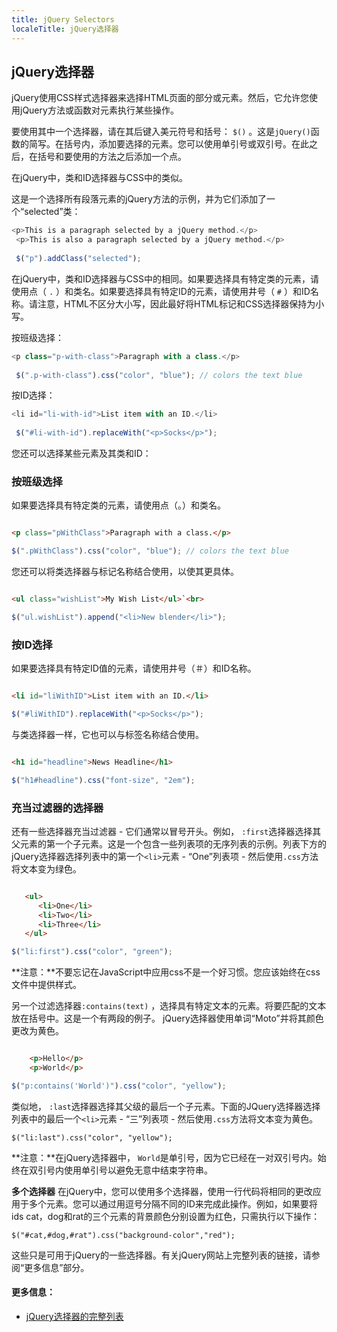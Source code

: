 ```yaml
---
title: jQuery Selectors
localeTitle: jQuery选择器
---
```

## jQuery选择器

jQuery使用CSS样式选择器来选择HTML页面的部分或元素。然后，它允许您使用jQuery方法或函数对元素执行某些操作。

要使用其中一个选择器，请在其后键入美元符号和括号： `$()` 。这是`jQuery()`函数的简写。在括号内，添加要选择的元素。您可以使用单引号或双引号。在此之后，在括号和要使用的方法之后添加一个点。

在jQuery中，类和ID选择器与CSS中的类似。

这是一个选择所有段落元素的jQuery方法的示例，并为它们添加了一个“selected”类：

```javascript
<p>This is a paragraph selected by a jQuery method.</p> 
 <p>This is also a paragraph selected by a jQuery method.</p> 
 
 $("p").addClass("selected"); 
```

在jQuery中，类和ID选择器与CSS中的相同。如果要选择具有特定类的元素，请使用点（ `.` ）和类名。如果要选择具有特定ID的元素，请使用井号（ `#` ）和ID名称。请注意，HTML不区分大小写，因此最好将HTML标记和CSS选择器保持为小写。

按班级选择：

```javascript
<p class="p-with-class">Paragraph with a class.</p> 
 
 $(".p-with-class").css("color", "blue"); // colors the text blue 
```

按ID选择：

```javascript
<li id="li-with-id">List item with an ID.</li> 
 
 $("#li-with-id").replaceWith("<p>Socks</p>"); 
```

您还可以选择某些元素及其类和ID：

### 按班级选择

如果要选择具有特定类的元素，请使用点（。）和类名。

```html

<p class="pWithClass">Paragraph with a class.</p> 
```

```javascript
$(".pWithClass").css("color", "blue"); // colors the text blue 
```

您还可以将类选择器与标记名称结合使用，以使其更具体。

```html

<ul class="wishList">My Wish List</ul>`<br> 
```

```javascript
$("ul.wishList").append("<li>New blender</li>"); 
```

### 按ID选择

如果要选择具有特定ID值的元素，请使用井号（＃）和ID名称。

```html

<li id="liWithID">List item with an ID.</li> 
```

```javascript
$("#liWithID").replaceWith("<p>Socks</p>"); 
```

与类选择器一样，它也可以与标签名称结合使用。

```html

<h1 id="headline">News Headline</h1> 
```

```javascript
$("h1#headline").css("font-size", "2em"); 
```

### 充当过滤器的选择器

还有一些选择器充当过滤器 - 它们通常以冒号开头。例如， `:first`选择器选择其父元素的第一个子元素。这是一个包含一些列表项的无序列表的示例。列表下方的jQuery选择器选择列表中的第一个`<li>`元素 - “One”列表项 - 然后使用`.css`方法将文本变为绿色。

```html

   <ul> 
      <li>One</li> 
      <li>Two</li> 
      <li>Three</li> 
   </ul> 
```

```javascript
$("li:first").css("color", "green"); 
```

**注意：**不要忘记在JavaScript中应用css不是一个好习惯。您应该始终在css文件中提供样式。

另一个过滤选择器`:contains(text)` ，选择具有特定文本的元素。将要匹配的文本放在括号中。这是一个有两段的例子。 jQuery选择器使用单词“Moto”并将其颜色更改为黄色。

```html

    <p>Hello</p> 
    <p>World</p> 
```

```javascript
$("p:contains('World')").css("color", "yellow"); 
```

类似地， `:last`选择器选择其父级的最后一个子元素。下面的JQuery选择器选择列表中的最后一个`<li>`元素 - “三”列表项 - 然后使用`.css`方法将文本变为黄色。

`$("li:last").css("color", "yellow");`

**注意：**在jQuery选择器中， `World`是单引号，因为它已经在一对双引号内。始终在双引号内使用单引号以避免无意中结束字符串。

**多个选择器** 在jQuery中，您可以使用多个选择器，使用一行代码将相同的更改应用于多个元素。您可以通过用逗号分隔不同的ID来完成此操作。例如，如果要将ids cat，dog和rat的三个元素的背景颜色分别设置为红色，只需执行以下操作：
```
$("#cat,#dog,#rat").css("background-color","red"); 
```

这些只是可用于jQuery的一些选择器。有关jQuery网站上完整列表的链接，请参阅“更多信息”部分。

#### 更多信息：

*   [jQuery选择器的完整列表](http://api.jquery.com/category/selectors/)
